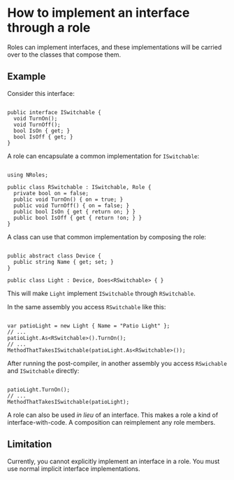 # How to implement an interface through a role #

Roles can implement interfaces, and these implementations will be carried over to the classes that compose them.

## Example ##

Consider this interface:

```

public interface ISwitchable {
  void TurnOn();
  void TurnOff();
  bool IsOn { get; }
  bool IsOff { get; }
}

```

A role can encapsulate a common implementation for `ISwitchable`:

```

using NRoles;

public class RSwitchable : ISwitchable, Role {
  private bool on = false;
  public void TurnOn() { on = true; }
  public void TurnOff() { on = false; }
  public bool IsOn { get { return on; } }
  public bool IsOff { get { return !on; } }
}

```

A class can use that common implementation by composing the role:

```

public abstract class Device {
  public string Name { get; set; }
}

public class Light : Device, Does<RSwitchable> { }

```

This will make `Light` implement `ISwitchable` through `RSwitchable`.

In the same assembly you access `RSwitchable` like this:

```

var patioLight = new Light { Name = "Patio Light" };
// ...
patioLight.As<RSwitchable>().TurnOn();
// ...
MethodThatTakesISwitchable(patioLight.As<RSwitchable>());

```

After running the post-compiler, in another assembly you access `RSwichable` and `ISwitchable` directly:

```

patioLight.TurnOn();
// ...
MethodThatTakesISwitchable(patioLight);

```

A role can also be used _in lieu_ of an interface. This makes a role a kind of interface-with-code. A composition can reimplement any role members.

## Limitation ##

Currently, you cannot explicitly implement an interface in a role. You must use normal implicit interface implementations.